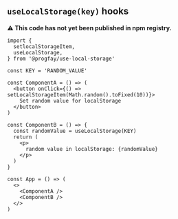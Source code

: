 ## `useLocalStorage(key)` hooks

__⚠️ This code has not yet been published in npm registry.__

```tsx
import {
  setlocalStorageItem,
  useLocalStorage,
} from '@progfay/use-local-storage'

const KEY = 'RANDOM_VALUE'

const ComponentA = () => (
  <button onClick={() => setLocalStorageItem(Math.random().toFixed(10))}>
    Set random value for localStorage
  </button>
)

const ComponentB = () => {
  const randomValue = useLocalStorage(KEY)
  return (
    <p>
      random value in localStorage: {randomValue}
    </p>
  )
}

const App = () => (
  <>
    <ComponentA />
    <ComponentB />
  </>
)
```
